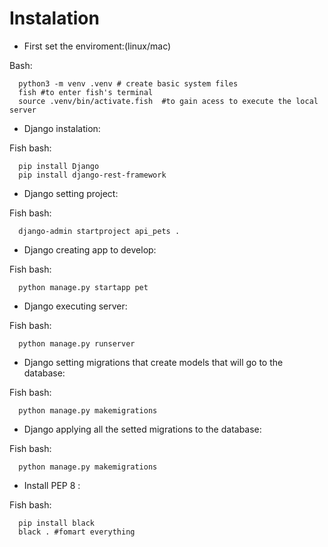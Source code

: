 
# Instalation
* First set the enviroment:(linux/mac)

Bash:
```
  python3 -m venv .venv # create basic system files
  fish #to enter fish's terminal
  source .venv/bin/activate.fish  #to gain acess to execute the local server
```

* Django instalation:

Fish bash:
```
  pip install Django
  pip install django-rest-framework
```
    
* Django setting project:

Fish bash:
```
  django-admin startproject api_pets .
```
* Django creating app to develop:

Fish bash:
```
  python manage.py startapp pet
```
* Django executing server:

Fish bash:
```
  python manage.py runserver
```
* Django setting migrations that create models that will go to the database:

Fish bash:
```
  python manage.py makemigrations
```
* Django applying all the setted migrations to the database:

Fish bash:
```
  python manage.py makemigrations
```
* Install PEP 8 :

Fish bash:
```
  pip install black
  black . #fomart everything
```

